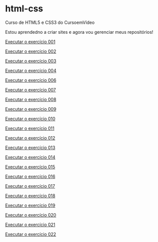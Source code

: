 # html-css
Curso de HTML5 e CSS3 do CursoemVídeo

Estou aprendedno a criar sites e agora vou gerenciar meus repositórios!

<a href="https://murilom19.github.io/html-css/exercicios/ex001/index.html">Executar o exercício 001</a>

<a href="https://murilom19.github.io/html-css/exercicios/ex002/index.html">Executar o exercício 002</a>

<a href="https://murilom19.github.io/html-css/exercicios/ex003/index.html">Executar o exercício 003</a>

<a href="https://murilom19.github.io/html-css/exercicios/ex004/index.html">Executar o exercício 004</a>

<a href="https://murilom19.github.io/html-css/exercicios/ex006/index.html">Executar o exercício 006</a>

<a href="https://murilom19.github.io/html-css/exercicios/ex007/index.html">Executar o exercício 007</a>

<a href="https://murilom19.github.io/html-css/exercicios/ex008/index.html">Executar o exercício 008</a>

<a href="https://murilom19.github.io/html-css/exercicios/ex009/index.html">Executar o exercício 009</a>

<a href="https://murilom19.github.io/html-css/exercicios/ex010/index.html">Executar o exercício 010</a>

<a href="https://murilom19.github.io/html-css/exercicios/ex011/index.html">Executar o exercício 011</a>

<a href="https://murilom19.github.io/html-css/exercicios/ex012/index.html">Executar o exercício 012</a>

<a href="https://murilom19.github.io/html-css/exercicios/ex013/index.html">Executar o exercício 013</a>

   <a href="https://murilom19.github.io/html-css/exercicios/ex014/index.html">Executar o exercício 014</a>

   <a href="https://murilom19.github.io/html-css/exercicios/ex015/index.html">Executar o exercício 015</a>

   <a href="https://murilom19.github.io/html-css/exercicios/ex016/index.html">Executar o exercício 016</a>

   <a href="https://murilom19.github.io/html-css/exercicios/ex017/index.html">Executar o exercício 017</a>

   <a href="https://murilom19.github.io/html-css/exercicios/ex018/index.html">Executar o exercício 018</a>

   <a href="https://murilom19.github.io/html-css/exercicios/ex019/index.html">Executar o exercício 019</a>

   <a href="https://murilom19.github.io/html-css/exercicios/ex020/index.html">Executar o exercício 020</a>

   <a href="https://murilom19.github.io/html-css/exercicios/ex021/index.html">Executar o exercício 021</a>

   <a href="https://murilom19.github.io/html-css/exercicios/ex022/index.html">Executar o exercício 022</a>